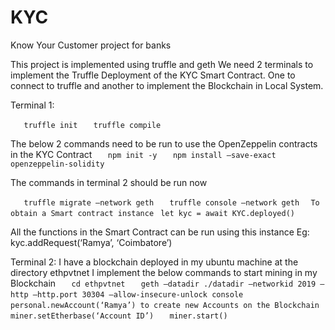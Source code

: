# KYC
Know Your Customer project for banks


This project is implemented using truffle and geth
We need 2 terminals to implement the Truffle Deployment of the KYC Smart Contract. One to connect to truffle and another to implement the Blockchain in Local System.

Terminal 1:

`	truffle init`
`	truffle compile`

The below 2 commands need to be run to use the OpenZeppelin contracts in the KYC Contract
`	npm init -y`
`	npm install –save-exact openzeppelin-solidity`

The commands in terminal 2 should be run now

`	truffle migrate –network geth`
`	truffle console –network geth`
`	To obtain a Smart contract instance `
` let kyc = await KYC.deployed()`

All the functions in the Smart Contract can be run using this instance 
Eg: kyc.addRequest(‘Ramya’, ‘Coimbatore’)

Terminal 2:
I have a blockchain deployed in my ubuntu machine at the directory ethpvtnet
I implement the below commands to start mining in my Blockchain
`	cd ethpvtnet`
`	geth –datadir ./datadir –networkid 2019 –http –http.port 30304 –allow-insecure-unlock console`
`	personal.newAccount(‘Ramya’) to create new Accounts on the Blockchain`
`	miner.setEtherbase(‘Account ID’)`
`	miner.start()`
